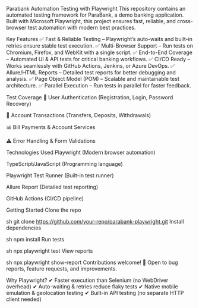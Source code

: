 Parabank Automation Testing with Playwright
This repository contains an automated testing framework for ParaBank, a demo banking application. Built with Microsoft Playwright, this project ensures fast, reliable, and cross-browser test automation with modern best practices.

Key Features
✅ Fast & Reliable Testing – Playwright’s auto-waits and built-in retries ensure stable test execution.
✅ Multi-Browser Support – Run tests on Chromium, Firefox, and WebKit with a single script.
✅ End-to-End Coverage – Automated UI & API tests for critical banking workflows.
✅ CI/CD Ready – Works seamlessly with GitHub Actions, Jenkins, or Azure DevOps.
✅ Allure/HTML Reports – Detailed test reports for better debugging and analysis.
✅ Page Object Model (POM) – Scalable and maintainable test architecture.
✅ Parallel Execution – Run tests in parallel for faster feedback.

Test Coverage
🏦 User Authentication (Registration, Login, Password Recovery)

💸 Account Transactions (Transfers, Deposits, Withdrawals)

📊 Bill Payments & Account Services

⚠️ Error Handling & Form Validations

Technologies Used
Playwright (Modern browser automation)

TypeScript/JavaScript (Programming language)

Playwright Test Runner (Built-in test runner)

Allure Report (Detailed test reporting)

GitHub Actions (CI/CD pipeline)

Getting Started
Clone the repo

sh
git clone https://github.com/your-repo/parabank-playwright.git
Install dependencies

sh
npm install
Run tests

sh
npx playwright test
View reports

sh
npx playwright show-report
Contributions welcome! 🚀 Open to bug reports, feature requests, and improvements.

Why Playwright?
✔ Faster execution than Selenium (no WebDriver overhead)
✔ Auto-waiting & retries reduce flaky tests
✔ Native mobile emulation & geolocation testing
✔ Built-in API testing (no separate HTTP client needed)
